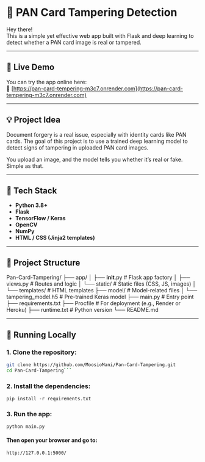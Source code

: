 # 🧾 PAN Card Tampering Detection

Hey there!  
This is a simple yet effective web app built with Flask and deep learning to detect whether a PAN card image is real or tampered.

---

## 🚀 Live Demo

You can try the app online here:  
🔗 [https://pan-card-tempering-m3c7.onrender.com](https://pan-card-tempering-m3c7.onrender.com)

---

## 💡 Project Idea

Document forgery is a real issue, especially with identity cards like PAN cards. The goal of this project is to use a trained deep learning model to detect signs of tampering in uploaded PAN card images.

You upload an image, and the model tells you whether it’s real or fake. Simple as that.

---

## 🧰 Tech Stack

- **Python 3.8+**
- **Flask**
- **TensorFlow / Keras**
- **OpenCV**
- **NumPy**
- **HTML / CSS (Jinja2 templates)**

---

## 📁 Project Structure

Pan-Card-Tampering/
├── app/
│   ├── __init__.py         # Flask app factory
│   ├── views.py            # Routes and logic
│   └── static/             # Static files (CSS, JS, images)
│   └── templates/          # HTML templates
├── model/                  # Model-related files
│   └── tampering_model.h5  # Pre-trained Keras model
├── main.py                 # Entry point
├── requirements.txt
├── Procfile                # For deployment (e.g., Render or Heroku)
├── runtime.txt             # Python version
└── README.md


---

## 🧪 Running Locally

### 1. Clone the repository:

```bash
git clone https://github.com/MoosioMani/Pan-Card-Tampering.git
cd Pan-Card-Tampering```
```
### 2. Install the dependencies:

```pip install -r requirements.txt```

### 3. Run the app:

```python main.py```

#### Then open your browser and go to:

```http://127.0.0.1:5000/```
